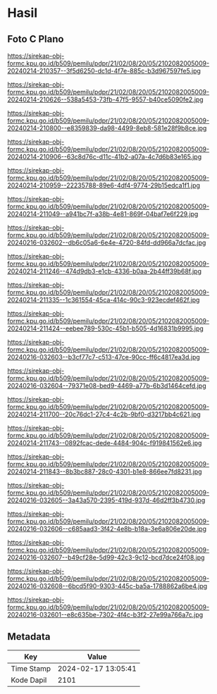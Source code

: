 # Hasil

## Foto C Plano

https://sirekap-obj-formc.kpu.go.id/b509/pemilu/pdpr/21/02/08/20/05/2102082005009-20240214-210357--3f5d6250-dc1d-4f7e-885c-b3d967597fe5.jpg

https://sirekap-obj-formc.kpu.go.id/b509/pemilu/pdpr/21/02/08/20/05/2102082005009-20240214-210626--538a5453-73fb-47f5-9557-b40ce5090fe2.jpg

https://sirekap-obj-formc.kpu.go.id/b509/pemilu/pdpr/21/02/08/20/05/2102082005009-20240214-210800--e8359839-da98-4499-8eb8-581e28f9b8ce.jpg

https://sirekap-obj-formc.kpu.go.id/b509/pemilu/pdpr/21/02/08/20/05/2102082005009-20240214-210906--63c8d76c-d11c-41b2-a07a-4c7d6b83e165.jpg

https://sirekap-obj-formc.kpu.go.id/b509/pemilu/pdpr/21/02/08/20/05/2102082005009-20240214-210959--22235788-89e6-4df4-9774-29b15edca1f1.jpg

https://sirekap-obj-formc.kpu.go.id/b509/pemilu/pdpr/21/02/08/20/05/2102082005009-20240214-211049--a941bc7f-a38b-4e81-869f-04baf7e6f229.jpg

https://sirekap-obj-formc.kpu.go.id/b509/pemilu/pdpr/21/02/08/20/05/2102082005009-20240216-032602--db6c05a6-6e4e-4720-84fd-dd966a7dcfac.jpg

https://sirekap-obj-formc.kpu.go.id/b509/pemilu/pdpr/21/02/08/20/05/2102082005009-20240214-211246--474d9db3-e1cb-4336-b0aa-2b44ff39b68f.jpg

https://sirekap-obj-formc.kpu.go.id/b509/pemilu/pdpr/21/02/08/20/05/2102082005009-20240214-211335--1c361554-45ca-414c-90c3-923ecdef462f.jpg

https://sirekap-obj-formc.kpu.go.id/b509/pemilu/pdpr/21/02/08/20/05/2102082005009-20240214-211424--eebee789-530c-45b1-b505-4d16831b9995.jpg

https://sirekap-obj-formc.kpu.go.id/b509/pemilu/pdpr/21/02/08/20/05/2102082005009-20240216-032603--b3cf77c7-c513-47ce-90cc-ff6c4817ea3d.jpg

https://sirekap-obj-formc.kpu.go.id/b509/pemilu/pdpr/21/02/08/20/05/2102082005009-20240216-032604--79371e08-bed9-4469-a77b-6b3d1464cefd.jpg

https://sirekap-obj-formc.kpu.go.id/b509/pemilu/pdpr/21/02/08/20/05/2102082005009-20240214-211700--20c76dc1-27c4-4c2b-9bf0-d3217bb4c621.jpg

https://sirekap-obj-formc.kpu.go.id/b509/pemilu/pdpr/21/02/08/20/05/2102082005009-20240214-211743--0892fcac-dede-4484-904c-f919841562e6.jpg

https://sirekap-obj-formc.kpu.go.id/b509/pemilu/pdpr/21/02/08/20/05/2102082005009-20240214-211843--8b3bc887-28c0-4301-b1e8-866ee7fd8231.jpg

https://sirekap-obj-formc.kpu.go.id/b509/pemilu/pdpr/21/02/08/20/05/2102082005009-20240216-032605--3a43a570-2395-419d-937d-46d2ff3b4730.jpg

https://sirekap-obj-formc.kpu.go.id/b509/pemilu/pdpr/21/02/08/20/05/2102082005009-20240216-032606--c685aad3-3f42-4e8b-b18a-3e6a806e20de.jpg

https://sirekap-obj-formc.kpu.go.id/b509/pemilu/pdpr/21/02/08/20/05/2102082005009-20240216-032607--b49cf28e-5d99-42c3-9c12-bcd7dce24f08.jpg

https://sirekap-obj-formc.kpu.go.id/b509/pemilu/pdpr/21/02/08/20/05/2102082005009-20240216-032608--6bcd5f90-9303-445c-ba5a-1788862a6be4.jpg

https://sirekap-obj-formc.kpu.go.id/b509/pemilu/pdpr/21/02/08/20/05/2102082005009-20240216-032601--e8c635be-7302-4f4c-b3f2-27e99a766a7c.jpg


## Metadata

| Key        | Value               |
| ---------- | ------------------- |
| Time Stamp | 2024-02-17 13:05:41 |
| Kode Dapil | 2101                |



